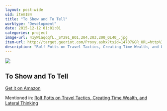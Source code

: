 ```yaml
---
layout: post-wide
uid: item184
title: "To Show and To Tell"
worktype: "Development"
date: 2015-12-12 01:01:01
categories: project
image-url: 41yWiaqqqfL._SY291_BO1,204,203,200_QL40_.jpg
item-url: http://target.georiot.com/Proxy.ashx?tsid=14707&GR_URL=http%3A%2F%2Fwww.amazon.com%2FShow-Tell-Craft-Literary-Nonfiction%2Fdp%2F1451696329%2F
description: "Rolf Potts on Travel Tactics, Creating Time Wealth, and Lateral Thinking"
---
```

<a href="http://target.georiot.com/Proxy.ashx?tsid=14707&GR_URL=http%3A%2F%2Fwww.amazon.com%2FShow-Tell-Craft-Literary-Nonfiction%2Fdp%2F1451696329%2F" target="blank"><img src="../../../../img/thumbs/41yWiaqqqfL._SY291_BO1,204,203,200_QL40_.jpg" class="prod-img"></a>
<h2>To Show and To Tell</h2>
<p><a href="http://target.georiot.com/Proxy.ashx?tsid=14707&GR_URL=http%3A%2F%2Fwww.amazon.com%2FShow-Tell-Craft-Literary-Nonfiction%2Fdp%2F1451696329%2F" target="blank">Get it on Amazon</a><p>
<p>Mentioned in: <a href="http://fourhourworkweek.com/2014/11/04/rolf-potts/" target="blank">Rolf Potts on Travel Tactics, Creating Time Wealth, and Lateral Thinking</a></p>
